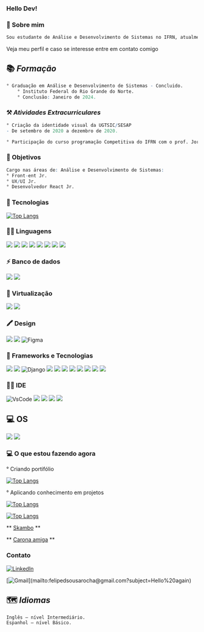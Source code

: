 ### Hello Dev!

### :notebook: Sobre mim
```R
Sou estudante de Análise e Desenvolvimento de Sistemas no IFRN, atualmente aprendendo de tudo um pouco. Me interesso principalmente por Front-end.
```
Veja meu perfil e caso se interesse entre em contato comigo 

## 📚 _Formação_
```R
° Graduação em Análise e Desenvolvimento de Sistemas - Concluido.
    ° Instituto Federal do Rio Grande do Norte.
    ° Conclusão: Janeiro de 2024.
```
### ⚒ _Atividades Extracurriculares_

```R
° Criação da identidade visual da UGTSIC/SESAP
- De setembro de 2020 a dezembro de 2020.

° Participação do curso programação Competitiva do IFRN com o prof. Jorgiano
```

### :dart: Objetivos
```R
Cargo nas áreas de: Análise e Desenvolvimento de Sistemas:
° Front-ent Jr.
° UX/UI Jr.
° Desenvolvedor React Jr. 
```

### :wrench: Tecnologias

[![Top Langs](https://github-readme-stats.vercel.app/api/top-langs/?username=felipesousarocha&layout=compact)](https://github.com/anuraghazra/github-readme-stats)

### 👩‍💻 Linguagens
<img src="https://img.shields.io/badge/HTML5-E34F26?style=for-the-badge&logo=html5&logoColor=white" />  <img src="https://img.shields.io/badge/CSS3-1572B6?style=for-the-badge&logo=css3&logoColor=white" />  <img src="https://img.shields.io/badge/JavaScript-323330?style=for-the-badge&logo=javascript&logoColor=F7DF1E" /> <img src="https://img.shields.io/badge/Java-ED8B00?logo=java&logoColor=white&style=for-the-badge" />  <img src="https://img.shields.io/badge/C%23-239120?logo=c-sharp&logoColor=white&style=for-the-badge" />  <img src="https://img.shields.io/badge/PHP-777BB4?style=for-the-badge&logo=php&logoColor=white" />  <img src="https://img.shields.io/badge/Python-FFD43B?style=for-the-badge&logo=python&logoColor=blue" />  <img src="https://img.shields.io/badge/Wordpress-21759B?style=for-the-badge&logo=wordpress&logoColor=white" />  <img src="" />

### ⚡ Banco de dados
<img src="https://img.shields.io/badge/SQLite-07405E?style=for-the-badge&logo=sqlite&logoColor=white" /> <img src="https://img.shields.io/badge/PostgreSQL-316192?logo=postgresql&logoColor=white&style=for-the-badge"/>

### 🛜 Virtualização
<img src="https://img.shields.io/badge/Docker-2496ED?logo=docker&logoColor=white&style=for-the-badge"> <img src="https://img.shields.io/badge/VirtualBox-183A61?logo=virtualbox&logoColor=white&style=for-the-badge">

### 🖍 Design
<img src="https://img.shields.io/badge/Adobe%20Illustrator-FF9A00?style=for-the-badge&logo=adobe%20illustrator&logoColor=white" />   <img src="https://img.shields.io/badge/Adobe%20Photoshop-31A8FF?style=for-the-badge&logo=Adobe%20Photoshop&logoColor=black"/>  ![Figma](https://img.shields.io/badge/Figma-F24E1E?style=for-the-badge&logo=figma&logoColor=white)

### 🚀 Frameworks e Tecnologias
<img src="https://img.shields.io/badge/Angular-DD0031?style=for-the-badge&logo=angular&logoColor=white"/> <img src="https://img.shields.io/badge/Bootstrap-563D7C?style=for-the-badge&logo=bootstrap&logoColor=white"/> ![Django](https://img.shields.io/badge/Django-092E20?style=for-the-badge&logo=django&logoColor=green)
<img src="https://img.shields.io/badge/jQuery-0769AD?style=for-the-badge&logo=jquery&logoColor=white"/> <img src="https://img.shields.io/badge/React-20232A?style=for-the-badge&logo=react&logoColor=61DAFB"/> <img src="https://img.shields.io/badge/Node.js-43853D?logo=node.js&logoColor=white&style=for-the-badge" /> <img src="https://img.shields.io/badge/TypeScript-007ACC?logo=typescript&logoColor=white&style=for-the-badge" /> <img src="https://img.shields.io/badge/Bootstrap-563D7C?logo=bootstrap&logoColor=white&style=for-the-badge" /> <img src="https://img.shields.io/badge/Material_UI-007FFF?logo=mui&logoColor=white&style=for-the-badge" /> <img src="https://img.shields.io/badge/json-5E5C5C?style=for-the-badge&logo=json&logoColor=white" /> <img src="https://img.shields.io/badge/Git-E34F26?logo=git&logoColor=white&style=for-the-badge" />

### 👩‍💻 IDE
![VsCode](https://img.shields.io/badge/Visual_Studio_Code-0078D4?style=for-the-badge&logo=visual%20studio%20code&logoColor=white) <img src="https://img.shields.io/badge/Android_Studio-3DDC84?style=for-the-badge&logo=android-studio&logoColor=white"/> <img src="https://img.shields.io/badge/sublime_text-%23575757.svg?&style=for-the-badge&logo=sublime-text&logoColor=important"/>
<img src="https://img.shields.io/badge/Notepad++-90E59A.svg?style=for-the-badge&logo=notepad%2B%2B&logoColor=black"/> <img src="https://img.shields.io/badge/IntelliJ_IDEA-000000.svg?style=for-the-badge&logo=intellij-idea&logoColor=white"/>

## 💻 OS
<img src="https://img.shields.io/badge/Windows-0078D6?style=for-the-badge&logo=windows&logoColor=white"/> <img src="https://img.shields.io/badge/Ubuntu-E95420?style=for-the-badge&logo=ubuntu&logoColor=white"/>

### :computer: O que estou fazendo agora

° Criando portifólio

[![Top Langs](https://github-readme-stats.vercel.app/api/pin/?username=felipesousarocha&repo=Portifolio&title_color=ffffff&text_color=c9cacc&icon_color=2bbc8a&bg_color=1d1f21)](https://github.com/FelipeSousaRocha/Portifolio)

° Aplicando conhecimento em projetos

 [![Top Langs](https://github-readme-stats.vercel.app/api/pin/?username=felipesousarocha&repo=tcp-udp-python&title_color=ffffff&text_color=c9cacc&icon_color=2bbc8a&bg_color=1d1f21)](https://github.com/felipesousarocha/tcp-udp-python)
 
  [![Top Langs](https://github-readme-stats.vercel.app/api/pin/?username=felipesousarocha&repo=rpc-in-c&title_color=ffffff&text_color=c9cacc&icon_color=2bbc8a&bg_color=1d1f21)](https://github.com/felipesousarocha/rpc-in-c)

 ** [Skambo](http://felipesrocha.pythonanywhere.com/skambo/) **
 
 ** [Carona amiga](https://github.com/Carona-Amiga/caronaamiga) **
  
### Contato

[![LinkedIn](https://img.shields.io/badge/LinkedIn-0077B5?style=for-the-badge&logo=linkedin&logoColor=white)](https://www.linkedin.com/in/felipesousarocha/)

[![Gmail](https://img.shields.io/badge/Gmail-D14836?style=for-the-badge&logo=gmail&logoColor=white")](mailto:felipedsousarocha@gmail.com?subject=Hello%20again) 

## 🗺 _Idiomas_
```R
Inglês – nível Intermediário.
Espanhol – nível Básico.
```




